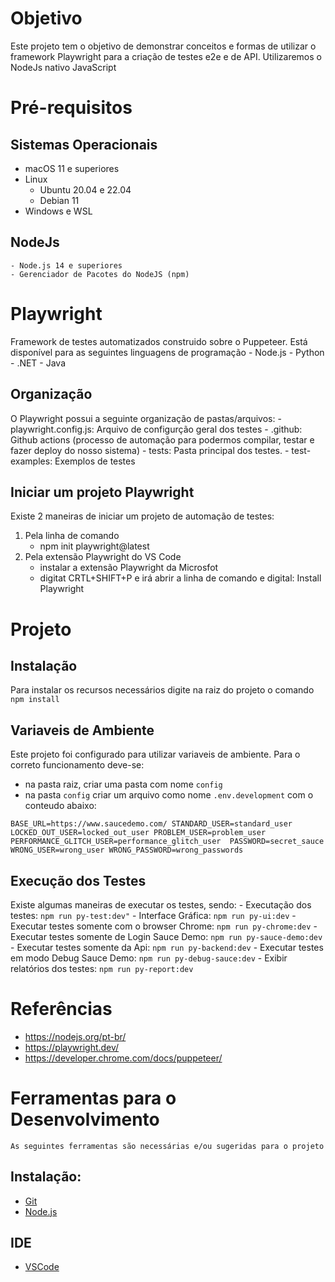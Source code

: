 # Objetivo
 
Este projeto tem o objetivo de demonstrar conceitos e formas de utilizar o framework Playwright para a criação de testes e2e e de API. Utilizaremos o NodeJs nativo JavaScript

# Pré-requisitos

## Sistemas Operacionais

- macOS 11 e superiores
- Linux 
    - Ubuntu 20.04 e 22.04
    - Debian 11
- Windows e WSL

## NodeJs
    - Node.js 14 e superiores
    - Gerenciador de Pacotes do NodeJS (npm)

# Playwright

Framework de testes automatizados construido sobre o Puppeteer. Está disponível para as seguintes linguagens de programação
    - Node.js
    - Python
    - .NET
    - Java

## Organização

O Playwright possui a seguinte organização de pastas/arquivos:
    - playwright.config.js: Arquivo de configurção geral dos testes
    - .github: Github actions (processo de automação para podermos compilar, testar e fazer deploy do nosso sistema)
    - tests: Pasta principal dos testes. 
    - test-examples: Exemplos de testes

## Iniciar um projeto Playwright

Existe 2 maneiras de iniciar um projeto de automação de testes:
1) Pela linha de comando
    - npm init playwright@latest
2) Pela extensão Playwright do VS Code
    - instalar a extensão Playwright da Microsfot
    - digitat CRTL+SHIFT+P e irá abrir a linha de comando e digital: Install Playwright

# Projeto

## Instalação

Para instalar os recursos necessários digite na raiz do projeto o comando `npm install`

## Variaveis de Ambiente

Este projeto foi configurado para utilizar variaveis de ambiente. Para o correto funcionamento deve-se:
- na pasta raiz, criar uma pasta com nome `config`
- na pasta `config` criar um arquivo como nome `.env.development` com o conteudo abaixo:

`
BASE_URL=https://www.saucedemo.com/
STANDARD_USER=standard_user
LOCKED_OUT_USER=locked_out_user
PROBLEM_USER=problem_user
PERFORMANCE_GLITCH_USER=performance_glitch_user 
PASSWORD=secret_sauce
WRONG_USER=wrong_user
WRONG_PASSWORD=wrong_passwords
`

## Execução dos Testes

Existe algumas maneiras de executar os testes, sendo:
    - Executação dos testes: `npm run py-test:dev"`
    - Interface Gráfica: `npm run py-ui:dev`
    - Executar testes somente com o browser Chrome: `npm run py-chrome:dev`
    - Executar testes somente de Login Sauce Demo: `npm run py-sauce-demo:dev`
    - Executar testes somente da Api: `npm run py-backend:dev`
    - Executar testes em modo Debug Sauce Demo: `npm run py-debug-sauce:dev`
    - Exibir relatórios dos testes: `npm run py-report:dev`

# Referências
- https://nodejs.org/pt-br/
- https://playwright.dev/
- https://developer.chrome.com/docs/puppeteer/

# Ferramentas para o Desenvolvimento

    As seguintes ferramentas são necessárias e/ou sugeridas para o projeto

## Instalação:
- [Git](https://git-scm.com/downloads)
- [Node.js](https://nodejs.org/pt-br)

## IDE
- [VSCode](https://code.visualstudio.com/download)